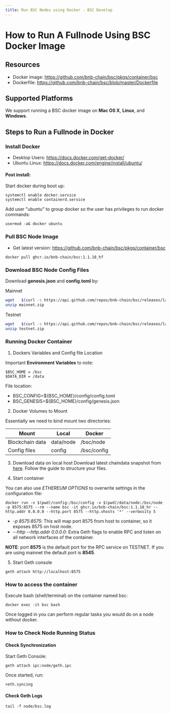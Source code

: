 ```yaml
---
title: Run BSC Nodes using Docker - BSC Develop
---
```


# How to Run A Fullnode Using BSC Docker Image

## Resources
* Docker image: https://github.com/bnb-chain/bsc/pkgs/container/bsc
* Dockerfile: https://github.com/bnb-chain/bsc/blob/master/Dockerfile

## Supported Platforms

We support running a BSC docker image on **Mac OS X**, **Linux**, and **Windows**.

## Steps to Run a Fullnode in Docker

### Install Docker
* Desktop Users: https://docs.docker.com/get-docker/
* Ubuntu Linux: https://docs.docker.com/engine/install/ubuntu/

#### Post install:

Start docker during boot up:
```
systemctl enable docker.service
systemctl enable containerd.service
```
Add user "ubuntu" to group docker so the user has privileges to run docker commands:
```
usermod -aG docker ubuntu
```

### Pull BSC Node Image

* Get latest version: https://github.com/bnb-chain/bsc/pkgs/container/bsc
```
docker pull ghcr.io/bnb-chain/bsc:1.1.18_hf
```

### Download BSC Node Config Files

Download **genesis.json** and **config.toml** by:

Mainnet
```bash
wget   $(curl -s https://api.github.com/repos/bnb-chain/bsc/releases/latest |grep browser_ |grep mainnet |cut -d\" -f4)
unzip mainnet.zip
```
Testnet
```bash
wget   $(curl -s https://api.github.com/repos/bnb-chain/bsc/releases/latest |grep browser_ |grep testnet |cut -d\" -f4)
unzip testnet.zip
```

### Running Docker Container
1. Dockers Variables and Config file Location

Important **Environment Variables** to note: 
```
$BSC_HOME = /bsc
$DATA_DIR = /data
```
File location:

* BSC_CONFIG=${BSC_HOME}/config/config.toml
* BSC_GENESIS=${BSC_HOME}/config/genesis.json

2. Docker Volumes to Mount

Essentially we need to bind mount two directories: 

|    Mount        | Local  | Docker                     |
| ----------------- | ------------- | -------------------------------------- |
| Blockchain data | data/node | /bsc/node    |
| Config files | config  | /bsc/config  |

3. Download data on local host
Download latest chaindata snapshot from [here](https://github.com/bnb-chain/bsc-snapshots). Follow the guide to structure your files.

4. Start container

You can also use *ETHEREUM OPTIONS* to overwrite settings in the configuration file:
```
docker run -v $(pwd)/config:/bsc/config -v $(pwd)/data/node:/bsc/node -p 8575:8575 --rm --name bsc -it ghcr.io/bnb-chain/bsc:1.1.18_hr --http.addr 0.0.0.0 --http.port 8575 --http.vhosts '*' --verbosity 5
```
* *-p 8575:8575*: This will map port 8575 from host to container, so it exposes 8575 on host node.
* *--http --http.addr 0.0.0.0*: Extra Geth flags to enable RPC and listen on all network interfaces of the container.

**NOTE**: port **8575** is the default port for the RPC service on TESTNET. If you are using mainnet the default port is **8545**.

5. Start Geth console
```
geth attach http://localhost:8575
```
### How to access the container

Execute bash (shell/terminal) on the container named bsc:

```
docker exec -it bsc bash
```
Once logged in you can perform regular tasks you would do on a node without docker.

### How to Check Node Running Status

#### Check Synchronization

Start Geth Console:
```
geth attach ipc:node/geth.ipc
```
Once started, run:
```
>eth.syncing
```
#### Check Geth Logs
```
tail -f node/bsc.log
```
